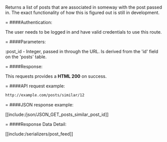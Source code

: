 <!-- --- title: GET /posts/similar/:post_id -->

Returns a list of posts that are associated in someway with the post passed in. The exact functionality of how this is figured out is still in development.

=
####Authentication:

The user needs to be logged in and have valid credentials to use this route.

=
####Parameters:

:post_id - Integer, passed in through the URL. Is derived from the 'id' field on the 'posts' table.

=
####Response:

This requests provides a <strong>HTML 200</strong> on success.

=
####API request example:
```html
http://example.com/posts/similar/12
```

=
####JSON response example:

[[include:/json/JSON_GET_posts_similar_post_id]]

=
####Response Data Detail:

[[include:/serializers/post_feed]]